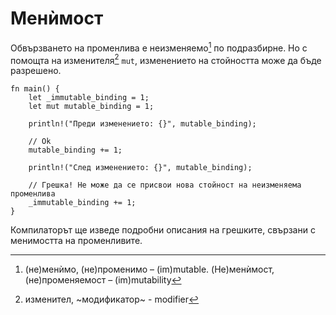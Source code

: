 # Менѝмост

Обвързването на променлива е неизменяемо[^immutable] по подразбирне. Но с
помощта на изменителя[^modifier] `mut`, изменението на стойността може да бъде
разрешено.

```rust,editable,ignore,mdbook-runnable
fn main() {
    let _immutable_binding = 1;
    let mut mutable_binding = 1;

    println!("Преди изменението: {}", mutable_binding);

    // Ok
    mutable_binding += 1;

    println!("След изменението: {}", mutable_binding);

    // Грешка! Не може да се присвои нова стойност на неизменяема променлива
    _immutable_binding += 1;
}
```
Компилаторът ще изведе подробни описания на грешките, свързани с менимостта на променливите.

[^immutable]: (не)менѝмо, (не)променимо – (im)mutable. (Не)менѝмост, (не)променяемост – (im)mutability

[^modifier]: изменител, ~модификатор~ - modifier
